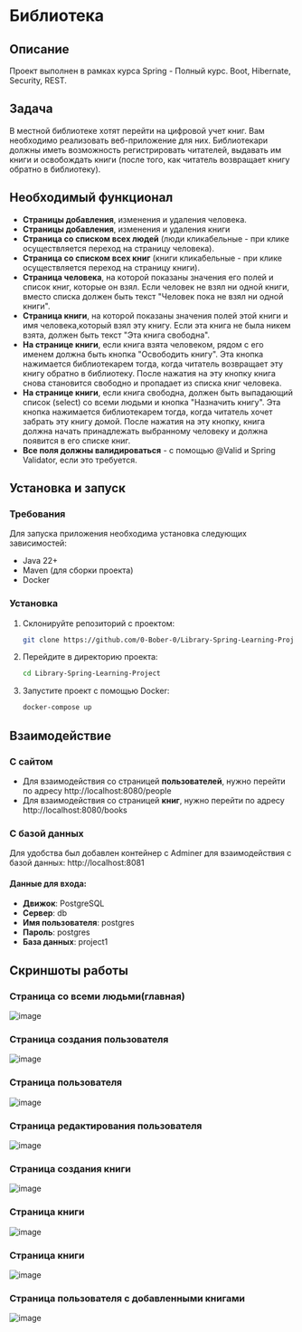 # Библиотека
 
## Описание
Проект выполнен в рамках курса Spring - Полный курс. Boot, Hibernate, Security, REST.

## Задача
В местной библиотеке хотят перейти на цифровой учет книг. Вам необходимо реализовать веб-приложение для них. Библиотекари должны иметь возможность регистрировать читателей, выдавать им книги и освобождать книги (после того, как читатель возвращает книгу обратно в библиотеку).

## Необходимый функционал
- **Страницы добавления**, изменения и удаления человека.
- **Страницы добавления**, изменения и удаления книги
- **Страница со списком всех людей** (люди кликабельные - при клике осуществляется переход на страницу человека).
- **Страница со списком всех книг** (книги кликабельные - при клике осуществляется переход на страницу книги).
- **Страница человека**, на которой показаны значения его полей и список книг, которые он взял. Если человек не взял ни одной книги, вместо списка должен быть текст "Человек пока не взял ни одной книги".
- **Страница книги**, на которой показаны значения полей этой книги и имя человека,который взял эту книгу. Если эта книга не была никем взята, должен быть текст "Эта книга свободна".
- **На странице книги**, если книга взята человеком, рядом с его именем должна быть кнопка "Освободить книгу". Эта кнопка нажимается библиотекарем тогда, когда читатель возвращает эту книгу обратно в библиотеку. После нажатия на эту кнопку книга снова становится свободно и пропадает из списка книг человека.
- **На странице книги**, если книга свободна, должен быть выпадающий список (select) со всеми людьми и кнопка "Назначить книгу". Эта кнопка нажимается библиотекарем тогда, когда читатель хочет забрать эту книгу домой. После нажатия на эту кнопку, книга должна начать принадлежать выбранному человеку и должна появится в его списке книг.
- **Все поля должны валидироваться** - с помощью @Valid и Spring Validator, если это требуется.
## Установка и запуск
### Требования
Для запуска приложения необходима установка следующих зависимостей:
- Java 22+
- Maven (для сборки проекта)
- Docker 

### Установка
1. Склонируйте репозиторий с проектом:
    ```bash
    git clone https://github.com/0-Bober-0/Library-Spring-Learning-Project.git
    ```
2. Перейдите в директорию проекта:
    ```bash
    cd Library-Spring-Learning-Project
    ```
3. Запустите проект с помощью Docker:
   ```bash
   docker-compose up
    ```
## Взаимодействие
### С сайтом
- Для взаимодействия со страницей **пользователей**, нужно перейти по адресу http://localhost:8080/people
- Для взаимодействия со страницей **книг**, нужно перейти по адресу http://localhost:8080/books

### С базой данных
Для удобства был добавлен контейнер с Adminer для взаимодействия с базой данных: http://localhost:8081
#### Данные для входа:
- **Движок**: PostgreSQL
- **Сервер**: db
- **Имя пользователя**: postgres
- **Пароль**: postgres
- **База данных**: project1
## Скриншоты работы
### Страница со всеми людьми(главная)
![image](https://github.com/user-attachments/assets/facaba5a-d78d-4d31-b137-230c58a2b8b6)

### Страница создания пользователя
![image](https://github.com/user-attachments/assets/855bf921-d583-4a27-a718-46b395e628f2)

### Страница пользователя
![image](https://github.com/user-attachments/assets/50292b8d-1d56-44ef-a53e-a600d43ef320)

### Страница редактирования пользователя
![image](https://github.com/user-attachments/assets/12a031e8-93ae-46d8-b3d9-6c1cabb4e2f9)

### Страница создания книги
![image](https://github.com/user-attachments/assets/af348709-cebd-4823-b266-15381de5c536)

### Страница книги
![image](https://github.com/user-attachments/assets/b27cffac-5c63-4558-a58e-27a6b1af468e)

### Страница книги
![image](https://github.com/user-attachments/assets/d89df0c2-9080-4768-ac00-288708eef075)

### Страница пользователя с добавленными книгами
![image](https://github.com/user-attachments/assets/18409f16-dee5-42e8-8d9c-1160472a8abd)

